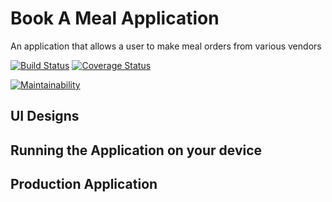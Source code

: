 # Book A Meal Application

An application that allows a user to make meal orders from various vendors

[![Build Status](https://travis-ci.org/DerekWasswa/book-a-meal-frontend.svg?branch=master)](https://travis-ci.org/DerekWasswa/book-a-meal-frontend)
[![Coverage Status](https://coveralls.io/repos/github/DerekWasswa/book-a-meal-frontend/badge.svg?branch=master)](https://coveralls.io/github/DerekWasswa/book-a-meal-frontend?branch=master)

[![Maintainability](https://api.codeclimate.com/v1/badges/5a6ef42e8349600b77ab/maintainability)](https://codeclimate.com/github/DerekWasswa/book-a-meal-frontend/maintainability)

## UI Designs

## Running the Application on your device

## Production Application
